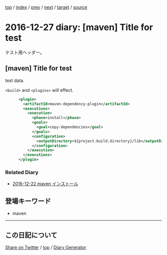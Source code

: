 [top](../index.html) 
 / [index](index.html) 
 / [prev](ig161226.html) 
 / [next](../src/diary/2015/ig150630) 
 / [target](https://igapyon.github.io/diary/hatena/ig161227.html) 
 / [source](https://github.com/igapyon/diary/blob/gh-pages/hatena/ig161227.html.src.md) 

2016-12-27 diary: [maven] Title for test
=====================================================================================================
テスト用ヘッダー。

## [maven] Title for test

test data.

`<build>` and `<plugins>` will effect.

```xml
      <plugin>
        <artifactId>maven-dependency-plugin</artifactId>
        <executions>
          <execution>
            <phase>install</phase>
            <goals>
              <goal>copy-dependencies</goal>
            </goals>
            <configuration>
              <outputDirectory>${project.build.directory}/lib</outputDirectory>
            </configuration>
          </execution>
        </executions>
      </plugin>
```



### Related Diary


* [2016-12-22 maven インストール](https://igapyon.github.io/diary/2016/ig161222.html)

## 登場キーワード

* maven

----------------------------------------------------------------------------------------------------

## この日記について

[Share on Twitter](https://twitter.com/intent/tweet?hashtags=igapyon%2Cdiary%2C%E3%81%84%E3%81%8C%E3%81%B4%E3%82%87%E3%82%93%2Cmaven&text=%5Bmaven%5D+Title+for+test&url=https%3A%2F%2Figapyon.github.io%2Fdiary%2Fhatena%2Fig161227.html) / [top](../index.html) / [Diary Generator](https://github.com/igapyon/igapyonv3)
